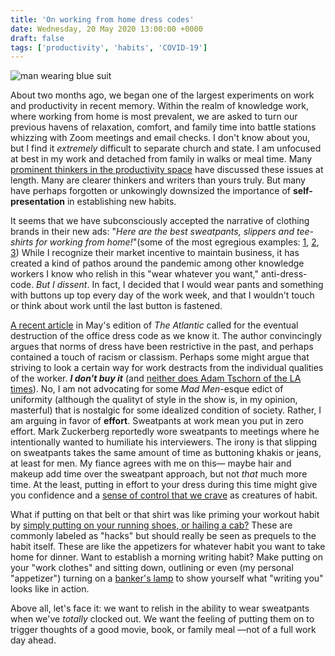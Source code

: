 ```yaml
---
title: 'On working from home dress codes'
date: Wednesday, 20 May 2020 13:00:00 +0000
draft: false
tags: ['productivity', 'habits', 'COVID-19']
---
```


![man wearing blue suit](https://images.unsplash.com/photo-1426523038054-a260f3ef5bc9?ixlib=rb-1.2.1&ixid=eyJhcHBfaWQiOjEyMDd9&auto=format&fit=crop&w=1000&q=80)



About two months ago, we began one of the largest experiments on work and productivity in recent memory. Within the realm of knowledge work, where working from home is most prevalent, we are asked to turn our previous havens of relaxation, comfort, and family time into battle stations whizzing with Zoom meetings and email checks. I don't know about you, but I find it *extremely* difficult to separate church and state. I am unfocused at best in my work and detached from family in walks or meal time. Many [prominent thinkers in the productivity space](https://www.calnewport.com/blog/) have discussed these issues at length. Many are clearer thinkers and writers than yours truly. But many have perhaps forgotten or unkowingly downsized the importance of **self-presentation** in establishing new habits. 

It seems that we have subconsciously accepted the narrative of clothing brands in their new ads: "*Here are the best sweatpants, slippers and tee-shirts for working from home!*"(some of the most egregious examples: [1](https://shop.nordstrom.com/c/work-from-home-clothing), [2](https://www.menshealth.com/style/g32037139/work-from-home-clothing-wardrobe-essentials/), [3](https://www.forbes.com/sites/forbes-personal-shopper/2020/04/06/12-of-the-best-work-from-home-athleisure-pieces-for-men/#6657a1063be1)) While I recognize their market incentive to maintain business, it has created a kind of pathos around the pandemic among other knowledge workers I know who relish in this "wear whatever you want," anti-dress-code. *But I dissent*. In fact, I decided that I would wear pants and something with buttons up top every day of the work week, and that I wouldn't touch or think about work until the last button is fastened. 

[A recent article](https://www.theatlantic.com/magazine/archive/2020/05/kill-the-office-dress-code/609070/) in May's edition of *The Atlantic* called for the eventual destruction of the office dress code as we know it. The author convincingly argues that norms of dress have been restrictive in the past, and perhaps contained a touch of racism or classism. Perhaps some might argue that striving to look a certain way for work destracts from the individual qualities of the worker. **_I don't buy it_** (and [neither does Adam Tschorn of the LA times](https://www.latimes.com/lifestyle/story/2020-04-17/working-from-home-regular-work-wardrobe-dress-up)). No, I am not advocating for some *Mad Men*-esque edict of uniformity (although the qualityt of style in the show is, in my opinion, masterful) that is nostalgic for some idealized condition of society. Rather, I am arguing in favor of **effort**. Sweatpants at work mean you put in zero effort. Mark Zuckerberg reportedly wore sweatpants to meetings where he intentionally wanted to humiliate his interviewers. The irony is that slipping on sweatpants takes the same amount of time as buttoning khakis or jeans, at least for men. My fiance agrees with me on this— maybe hair and makeup add time over the sweatpant approach, but not *that* much more time. At the least, putting in effort to your dress during this time might give you confidence and a [sense of control that we crave](https://academic.oup.com/heapro/article/28/2/166/661129) as creatures of habit. 

What if putting on that belt or that shirt was like priming your workout habit by [simply putting on your running shoes, or hailing a cab?](https://www.tandfonline.com/doi/full/10.1080/17437199.2013.876238#.U7YQgY1dUWs) These are commonly labeled as "hacks" but should really be seen as prequels to the habit itself. These are like the appetizers for whatever habit you want to take home for dinner. Want to establish a morning writing habit? Make putting on your "work clothes" and sitting down, outlining or even (my personal "appetizer") turning on a [banker's lamp](https://thebankerslamp.com/what-is/) to show yourself what "writing you" looks like in action. 

Above all, let's face it: we want to relish in the ability to wear sweatpants when we've *totally* clocked out. We want the feeling of putting them on to trigger thoughts of a good movie, book, or family meal —not of a full work day ahead. 
